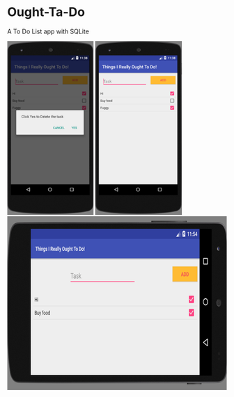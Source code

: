 # Ought-Ta-Do
A To Do List app with SQLite 

<img src="https://github.com/taraere/Ought-Ta-Do/blob/master/screenshots/deletepopup.png" alt="Menu" height="400" width=auto>

<img src="https://github.com/taraere/Ought-Ta-Do/blob/master/screenshots/home.png" alt="Menu" height="400" width=auto>

<img src="https://github.com/taraere/Ought-Ta-Do/blob/master/screenshots/landscape.png" alt="Menu" height="400" width=auto>

